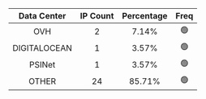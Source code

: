 | Data Center | IP Count | Percentage | Freq |
|:------------:|:--------:|:-----------:|:-----:|
| OVH | 2 | 7.14% | 🟢 |
| DIGITALOCEAN | 1 | 3.57% | 🟢 |
| PSINet | 1 | 3.57% | 🟢 |
| OTHER | 24 | 85.71% | 🟢 |